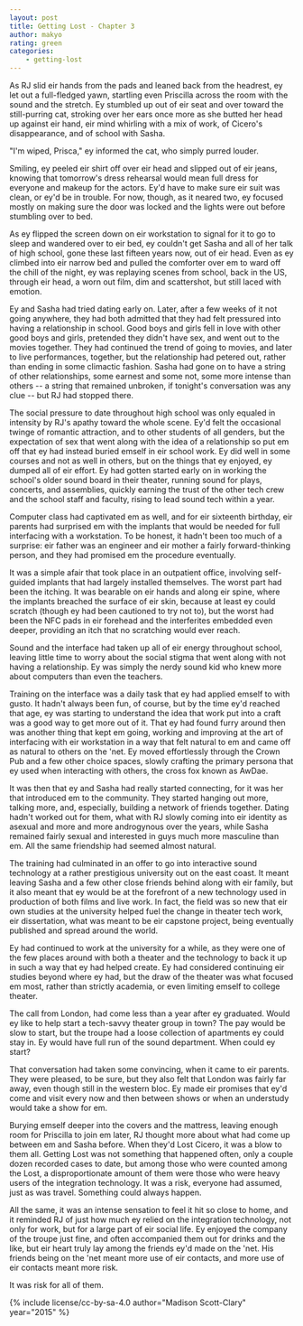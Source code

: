 ```yaml
---
layout: post
title: Getting Lost - Chapter 3
author: makyo
rating: green
categories:
    - getting-lost
---
```


As RJ slid eir hands from the pads and leaned back from the headrest, ey let out a full-fledged yawn, startling even Priscilla across the room with the sound and the stretch.  Ey stumbled up out of eir seat and over toward the still-purring cat, stroking over her ears once more as she butted her head up against eir hand, eir mind whirling with a mix of work, of Cicero's disappearance, and of school with Sasha.

"I'm wiped, Prisca," ey informed the cat, who simply purred louder.

Smiling, ey peeled eir shirt off over eir head and slipped out of eir jeans, knowing that tomorrow's dress rehearsal would mean full dress for everyone and makeup for the actors.  Ey'd have to make sure eir suit was clean, or ey'd be in trouble.  For now, though, as it neared two, ey focused mostly on making sure the door was locked and the lights were out before stumbling over to bed.

As ey flipped the screen down on eir workstation to signal for it to go to sleep and wandered over to eir bed, ey couldn't get Sasha and all of her talk of high school, gone these last fifteen years now, out of eir head.  Even as ey climbed into eir narrow bed and pulled the comforter over em to ward off the chill of the night, ey was replaying scenes from school, back in the US, through eir head, a worn out film, dim and scattershot, but still laced with emotion.

Ey and Sasha had tried dating early on.  Later, after a few weeks of it not going anywhere, they had both admitted that they had felt pressured into having a relationship in school.  Good boys and girls fell in love with other good boys and girls, pretended they didn't have sex, and went out to the movies together.  They had continued the trend of going to movies, and later to live performances, together, but the relationship had petered out, rather than ending in some climactic fashion.  Sasha had gone on to have a string of other relationships, some earnest and some not, some more intense than others -- a string that remained unbroken, if tonight's conversation was any clue -- but RJ had stopped there.

The social pressure to date throughout high school was only equaled in intensity by RJ's apathy toward the whole scene.  Ey'd felt the occasional twinge of romantic attraction, and to other students of all genders, but the expectation of sex that went along with the idea of a relationship so put em off that ey had instead buried emself in eir school work.  Ey did well in some courses and not as well in others, but on the things that ey enjoyed, ey dumped all of eir effort.  Ey had gotten started early on in working the school's older sound board in their theater, running sound for plays, concerts, and assemblies, quickly earning the trust of the other tech crew and the school staff and faculty, rising to lead sound tech within a year.

Computer class had captivated em as well, and for eir sixteenth birthday, eir parents had surprised em with the implants that would be needed for full interfacing with a workstation.  To be honest, it hadn't been too much of a surprise: eir father was an engineer and eir mother a fairly forward-thinking person, and they had promised em the procedure eventually.

It was a simple afair that took place in an outpatient office, involving self-guided implants that had largely installed themselves.  The worst part had been the itching.  It was bearable on eir hands and along eir spine, where the implants breached the surface of eir skin, because at least ey could scratch (though ey had been cautioned to try not to), but the worst had been the NFC pads in eir forehead and the interferites embedded even deeper, providing an itch that no scratching would ever reach.

Sound and the interface had taken up all of eir energy throughout school, leaving little time to worry about the social stigma that went along with not having a relationship.  Ey was simply the nerdy sound kid who knew more about computers than even the teachers.

Training on the interface was a daily task that ey had applied emself to with gusto.  It hadn't always been fun, of course, but by the time ey'd reached that age, ey was starting to understand the idea that work put into a craft was a good way to get more out of it.  That ey had found furry around then was another thing that kept em going, working and improving at the art of interfacing with eir workstation in a way that felt natural to em and came off as natural to others on the 'net.  Ey moved effortlessly through the Crown Pub and a few other choice spaces, slowly crafting the primary persona that ey used when interacting with others, the cross fox known as AwDae.

It was then that ey and Sasha had really started connecting, for it was her that introduced em to the community.  They started hanging out more, talking more, and, especially, building a network of friends together.  Dating hadn't worked out for them, what with RJ slowly coming into eir identity as asexual and more and more androgynous over the years, while Sasha remained fairly sexual and interested in guys much more masculine than em.  All the same friendship had seemed almost natural.

The training had culminated in an offer to go into interactive sound technology at a rather prestigious university out on the east coast.  It meant leaving Sasha and a few other close friends behind along with eir family, but it also meant that ey would be at the forefront of a new technology used in production of both films and live work.  In fact, the field was so new that eir own studies at the university helped fuel the change in theater tech work, eir dissertation, what was meant to be eir capstone project, being eventually published and spread around the world.

Ey had continued to work at the university for a while, as they were one of the few places around with both a theater and the technology to back it up in such a way that ey had helped create.  Ey had considered continuing eir studies beyond where ey had, but the draw of the theater was what focused em most, rather than strictly academia, or even limiting emself to college theater.

The call from London, had come less than a year after ey graduated.  Would ey like to help start a tech-savvy theater group in town?  The pay would be slow to start, but the troupe had a loose collection of apartments ey could stay in.  Ey would have full run of the sound department.  When could ey start?

That conversation had taken some convincing, when it came to eir parents.  They were pleased, to be sure, but they also felt that London was fairly far away, even though still in the western bloc.  Ey made eir promises that ey'd come and visit every now and then between shows or when an understudy would take a show for em.

Burying emself deeper into the covers and the mattress, leaving enough room for Priscilla to join em later, RJ thought more about what had come up between em and Sasha before.  When they'd Lost Cicero, it was a blow to them all.  Getting Lost was not something that happened often, only a couple dozen recorded cases to date, but among those who were counted among the Lost, a disproportionate amount of them were those who were heavy users of the integration technology.  It was a risk, everyone had assumed, just as was travel.  Something could always happen.

All the same, it was an intense sensation to feel it hit so close to home, and it reminded RJ of just how much ey relied on the integration technology, not only for work, but for a large part of eir social life.  Ey enjoyed the company of the troupe just fine, and often accompanied them out for drinks and the like, but eir heart truly lay among the friends ey'd made on the 'net.  His friends being on the 'net meant more use of eir contacts, and more use of eir contacts meant more risk.

It was risk for all of them.

{% include license/cc-by-sa-4.0 author="Madison Scott-Clary" year="2015" %}
